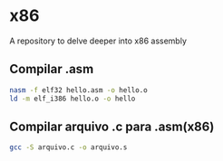 # x86
A repository to delve deeper into x86 assembly

## Compilar .asm
```sh
nasm -f elf32 hello.asm -o hello.o
ld -m elf_i386 hello.o -o hello
```
## Compilar arquivo .c para .asm(x86)
```sh
gcc -S arquivo.c -o arquivo.s
```
